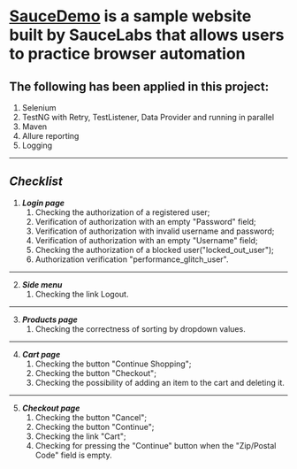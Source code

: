 # [SauceDemo](https://www.saucedemo.com/) is a sample website built by SauceLabs that allows users to practice browser automation
## The following has been applied in this project:
1. Selenium
2. TestNG with Retry, TestListener, Data Provider and running in parallel
3. Maven
4. Allure reporting
5. Logging
***
## *Checklist*
1. ***Login page***
    1. Checking the authorization of a registered user;
    2. Verification of authorization with an empty "Password" field;
    3. Verification of authorization with invalid username and password;
    4. Verification of authorization with an empty "Username" field;
    5. Checking the authorization of a blocked user("locked_out_user");
    6. Authorization verification "performance_glitch_user".
***
2. ***Side menu***
    1. Checking the link Logout.
***
3. ***Products page***
    1. Checking the correctness of sorting by dropdown values.
***
4. ***Cart page***
    1. Checking the button "Continue Shopping";
    2. Checking the button "Checkout";
    3. Checking the possibility of adding an item to the cart and deleting it.
***   
5. ***Checkout page***
    1. Checking the button "Cancel";
    2. Checking the button "Continue";
    3. Checking the link "Cart";
    4. Checking for pressing the "Continue" button when the "Zip/Postal Code" field is empty.
